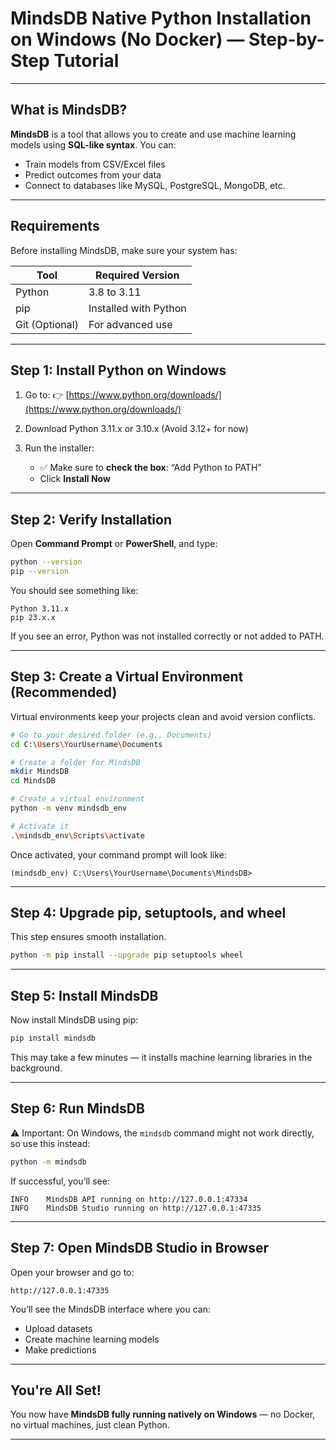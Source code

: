 # MindsDB Native Python Installation on Windows (No Docker) — Step-by-Step Tutorial

---

## What is MindsDB?

**MindsDB** is a tool that allows you to create and use machine learning models using **SQL-like syntax**. You can:

- Train models from CSV/Excel files
- Predict outcomes from your data
- Connect to databases like MySQL, PostgreSQL, MongoDB, etc.

---

## Requirements

Before installing MindsDB, make sure your system has:

| Tool                | Required Version      |
| ------------------- | --------------------- |
| Python              | 3.8 to 3.11           |
| pip                 | Installed with Python |
| Git (Optional)      | For advanced use      |

---

## Step 1: Install Python on Windows

1. Go to: 👉 [https://www.python.org/downloads/](https://www.python.org/downloads/)
2. Download Python 3.11.x or 3.10.x (Avoid 3.12+ for now)
3. Run the installer:

   - ✅ Make sure to **check the box**: “Add Python to PATH”
   - Click **Install Now**

---

## Step 2: Verify Installation

Open **Command Prompt** or **PowerShell**, and type:

```bash
python --version
pip --version
```

You should see something like:

```
Python 3.11.x
pip 23.x.x
```

If you see an error, Python was not installed correctly or not added to PATH.

---

## Step 3: Create a Virtual Environment (Recommended)

Virtual environments keep your projects clean and avoid version conflicts.

```bash
# Go to your desired folder (e.g., Documents)
cd C:\Users\YourUsername\Documents

# Create a folder for MindsDB
mkdir MindsDB
cd MindsDB

# Create a virtual environment
python -m venv mindsdb_env

# Activate it
.\mindsdb_env\Scripts\activate
```

Once activated, your command prompt will look like:

```
(mindsdb_env) C:\Users\YourUsername\Documents\MindsDB>
```

---

## Step 4: Upgrade pip, setuptools, and wheel

This step ensures smooth installation.

```bash
python -m pip install --upgrade pip setuptools wheel
```

---

## Step 5: Install MindsDB

Now install MindsDB using pip:

```bash
pip install mindsdb
```

This may take a few minutes — it installs machine learning libraries in the background.

---

## Step 6: Run MindsDB

⚠️ Important: On Windows, the `mindsdb` command might not work directly, so use this instead:

```bash
python -m mindsdb
```

If successful, you’ll see:

```
INFO    MindsDB API running on http://127.0.0.1:47334
INFO    MindsDB Studio running on http://127.0.0.1:47335
```

---

## Step 7: Open MindsDB Studio in Browser

Open your browser and go to:

```
http://127.0.0.1:47335
```

You’ll see the MindsDB interface where you can:

- Upload datasets
- Create machine learning models
- Make predictions

---


## You're All Set!

You now have **MindsDB fully running natively on Windows** — no Docker, no virtual machines, just clean Python. 

---
